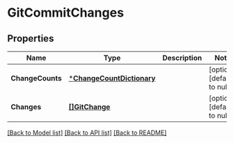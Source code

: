 # GitCommitChanges

## Properties
Name | Type | Description | Notes
------------ | ------------- | ------------- | -------------
**ChangeCounts** | [***ChangeCountDictionary**](ChangeCountDictionary.md) |  | [optional] [default to null]
**Changes** | [**[]GitChange**](GitChange.md) |  | [optional] [default to null]

[[Back to Model list]](../README.md#documentation-for-models) [[Back to API list]](../README.md#documentation-for-api-endpoints) [[Back to README]](../README.md)


